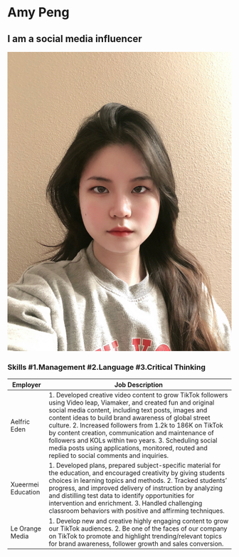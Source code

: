 <h1> Amy Peng
</h1>
<h2> I am a social media influencer
</h2>
<img alt="My Profile Picture" src="https://raw.githubusercontent.com/AmyP37/J124/main/Image/IMG_4637.JPG" />
<h3> Skills
  #1.Management 
  #2.Language 
  #3.Critical Thinking
</h3>

| Employer            | Job Description |
| -------------       | ------------- |
| Aelfric Eden        | 1. Developed creative video content to grow TikTok followers using Video leap, Viamaker, and created fun and original social media content, including text posts, images and content ideas to build brand awareness of global street culture. 2. Increased followers from 1.2k to 186K on TikTok by content creation, communication and maintenance of followers and KOLs within two years. 3. Scheduling social media posts using applications, monitored, routed and replied to social comments and inquiries.|
| Xueermei Education  | 1. Developed plans, prepared subject-specific material for the education, and encouraged creativity by giving students choices in learning topics and methods. 2. Tracked students’ progress, and improved delivery of instruction by analyzing and distilling test data to identify opportunities for intervention and enrichment. 3. Handled challenging classroom behaviors with positive and affirming techniques.  |
| Le Orange Media  | 1. Develop new and creative highly engaging content to grow our TikTok audiences. 2. Be one of the faces of our company on TikTok to promote and highlight trending/relevant topics for brand awareness, follower growth and sales conversion.  |
